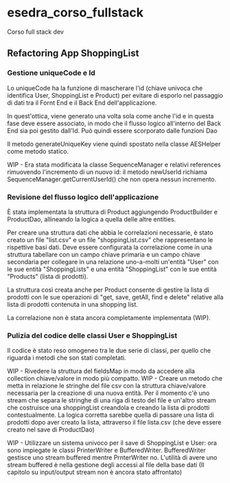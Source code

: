 # esedra_corso_fullstack
Corso full stack dev

## Refactoring App ShoppingList

### Gestione uniqueCode e Id

Lo uniqueCode ha la funzione di mascherare l'id (chiave univoca che identifica User, ShoppingList e Product) per evitare di esporlo nel passaggio di dati tra il Fornt End e il Back End dell'applicazione.

In quest'ottica, viene generato una volta sola come anche l'id e in questa fase deve essere associato, in modo che il flusso logico all'interno del Back End sia poi gestito dall'Id. Può quindi essere scorporato dalle funzioni Dao

Il metodo generateUniqueKey viene quindi spostato nella classe AESHelper come metodo statico.

WIP - Era stata modificata la classe SequenceManager e relativi references rimuovendo l'incremento di un nuovo id: il metodo newUserId richiama SequenceManager.getCurrentUserId() che non opera nessun incremento.

### Revisione del flusso logico dell'applicazione

È stata implementata la struttura di Product aggiungendo ProductBuilder e ProductDao, allineando la logica a quella delle altre entities.

Per creare una struttura dati che abbia le correlazioni necessarie, è stato creato un file "list.csv" e un file "shoppingList.csv" che rappresentano le rispettive basi dati. Deve essere configurata la correlazione come in una struttura tabellare con un campo chiave primaria e un campo chiave secondaria per collegare in una relazione uno-a-molti un'entità "User" con le sue entità "ShoppingLists" e una entità "ShoppingList" con le sue entità "Products" (lista di prodotti).

La struttura così creata anche per Product consente di gestire la lista di prodotti con le sue operazioni di "get, save, getAll, find e delete" relative alla lista di prodotti contenuta in una shopping list.

La correlazione non è stata ancora completamente implementata (WIP).

### Pulizia del codice delle classi User e ShoppingList

Il codice è stato reso omogeneo tra le due serie di classi, per quello che riguarda i metodi che son stati completati.

WIP - Rivedere la struttura del fieldsMap in modo da accedere alla collection chiave/valore in modo più compatto.
WIP - Creare un metodo che metta in relazione le stringhe del file csv con la struttura chiave/valore necessaria per la creazione di una nuova entità.
      Per il momento c'è uno stream che separa le stringhe di una riga di testo del file e un'altro stream che costruisce una shoppingList creandola e creando la       lista di prodotti contestualmente. La logica corretta sarebbe quella di passare una lista di prodotti dopo aver creato la lista, attraverso il file               lista.csv (che deve essere creato nel save di ProductDao)

WIP - Utilizzare un sistema univoco per il save di ShoppingList e User: ora sono impiegate le classi PrinterWriter e BufferedWriter.
      BufferedWriter gestisce uno stream buffered mentre PrnterWriter no. L'utilità di avere uno stream buffered è nella gestione degli accessi al file della           base dati  (Il capitolo su input/output stream non è ancora stato affrontato)
 
